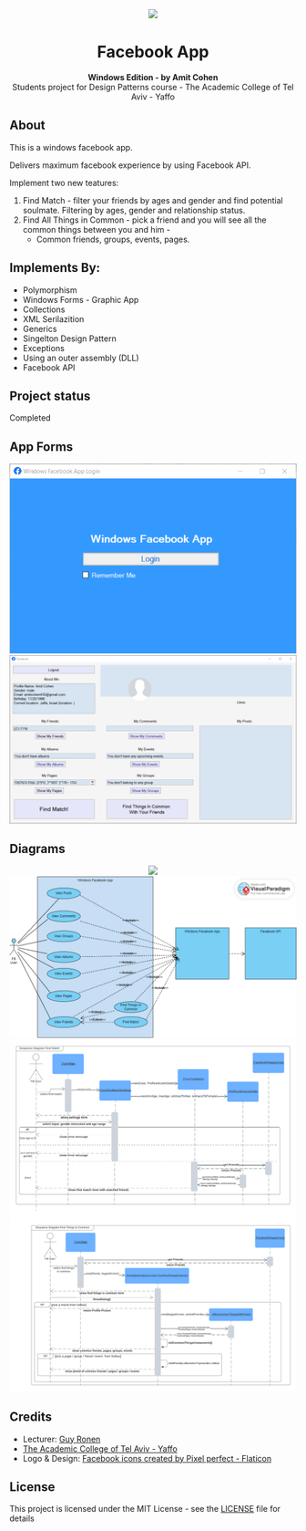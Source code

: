 <div align="center">

![](static/images/facebook-github-logo.png)

</div>

<h1 align="center">Facebook App</h1>
<p align="center"><strong>Windows Edition - by Amit Cohen</strong>
<br>Students project for Design Patterns course - The Academic College of Tel Aviv - Yaffo</p>

<h2>About</h2>

This is a windows facebook app.

Delivers maximum facebook experience by using Facebook API.

Implement two new teatures:

1. Find Match - filter your friends by ages and gender and find potential soulmate.
   Filtering by ages, gender and relationship status.
2. Find All Things in Common - pick a friend and you will see all the common things between you and him - 
   - Common friends, groups, events, pages.


<h2>Implements By:</h2>

- Polymorphism 
- Windows Forms - Graphic App
- Collections
- XML Serilazition
- Generics
- Singelton Design Pattern
- Exceptions
- Using an outer assembly (DLL)
- Facebook API 

<h2>Project status</h2>

Completed

<h2>App Forms</h2>

<div align="center">

![](static/images/login-form.png)<br>
![](static/images/profile-form.png)

</div>

<h2>Diagrams</h2>

<div align="center">

![](static/diagrams/class-diagram-facebook-app.png)<br>
![](static/diagrams/Use-Case-Diagram.png)<br>
![](static/diagrams/Sequance-Diagram-Find-Match.png)
![](static/diagrams/Sequance-Diagram-Find-Things-In-Common.png)<br>

</div>



<h2>Credits</h2>

- Lecturer: <a href="https://www.facebook.com/guy.ronen" target="_blank">Guy Ronen</a>
- <a href="https://www.mta.ac.il/" target="_blank">The Academic College of Tel Aviv - Yaffo</a>
- Logo & Design: <a href="https://www.flaticon.com/free-icons/facebook" title="facebook icons">Facebook icons created by Pixel perfect - Flaticon</a>


<h2>License</h2>

This project is licensed under the MIT License - see the [LICENSE](LICENSE) file for details
